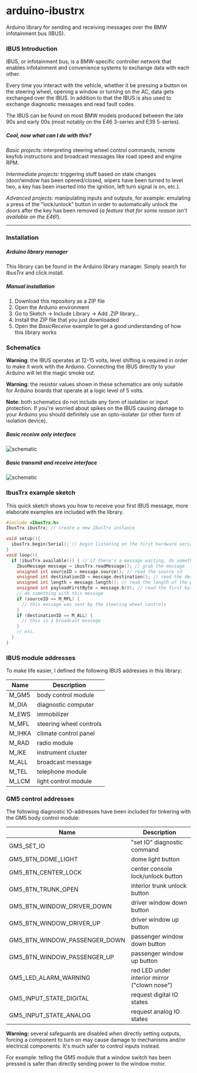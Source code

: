# arduino-ibustrx

Arduino library for sending and receiving messages over the BMW infotainment bus (IBUS).


### IBUS Introduction

IBUS, or infotainment bus, is a BMW-specific controller network that enables infotainment and convenience systems to exchange data with each other. 

Every time you interact with the vehicle, whether it be pressing a button on the steering wheel, opening a window or turning on the AC, data gets exchanged over the IBUS. In addition to that the IBUS is also used to exchange diagnostic messages and read fault codes.

The IBUS can be found on most BMW models produced between the late 90s and early 00s (most notably on the E46 3-series and E39 5-series).

##### Cool, now what can I do with this?
*Basic projects:* interpreting steering wheel control commands, remote keyfob instructions and broadcast messages like road speed and engine RPM.

*Intermediate projects:* triggering stuff based on state changes (door/window has been opened/closed, wipers have been turned to level two, a key has been inserted into the ignition, left turn signal is on, etc.).

*Advanced projects:* manipulating inputs and outputs, for example: emulating a press of the "lock/unlock" button in order to automatically unlock the doors after the key has been removed (*a feature that for some reason isn't available on the E46!*).

---

### Installation

##### Arduino library manager
This library can be found in the Arduino library manager. Simply search for *IbusTrx* and click install.

##### Manual installation
1. Download this repository as a ZIP file
1. Open the Arduino environment
1. Go to Sketch -> Include Library -> Add .ZIP library...
1. Install the ZIP file that you just downloaded
1. Open the *BasicReceive* example to get a good understanding of how this library works


### Schematics

**Warning**: the IBUS operates at 12-15 volts, level shifting is required in order to make it work with the Arduino. Connecting the IBUS directly to your Arduino will let the magic smoke out.

**Warning**: the resistor values shown in these schematics are only suitable for Arduino boards that operate at a logic level of 5 volts.

**Note**: both schematics do not include any form of isolation or input protection. If you're worried about spikes on the IBUS causing damage to your Arduino you should definitely use an opto-isolater (or other form of isolation device).

##### Basic receive only interface

![schematic](https://raw.githubusercontent.com/just-oblivious/arduino-ibustrx/master/extras/basic-ibus-receive-interface.png)

##### Basic transmit and receive interface

![schematic](https://raw.githubusercontent.com/just-oblivious/arduino-ibustrx/master/extras/basic-ibus-transmit-receive-interface.png)


### IbusTrx example sketch

This quick sketch shows you how to receive your first IBUS message, more elaborate examples are included with the library.

```cpp
#include <IbusTrx.h>
IbusTrx ibusTrx; // create a new IbusTrx instance

void setup(){
  ibusTrx.begin(Serial); // begin listening on the first hardware serial port
}
void loop(){
  if (ibusTrx.available()) { // if there's a message waiting, do something with it
    IbusMessage message = ibusTrx.readMessage(); // grab the message
    unsigned int sourceID = message.source(); // read the source id
    unsigned int destinationID = message.destination(); // read the destination id
    unsigned int length = message.length(); // read the length of the payload
    unsigned int payloadFirstByte = message.b(0); // read the first byte of the payload
    // do something with this message
    if (sourceID == M_MFL) {
      // this message was sent by the steering wheel controls
    }
    if (destinationID == M_ALL) {
      // this is a broadcast message
    }
    // etc.
  }
}
```


### IBUS module addresses

To make life easier, I defined the following IBUS addresses in this library:

|Name|Description|
|-|-|
|M_GM5|body control module|
|M_DIA|diagnostic computer|
|M_EWS|immobilizer|
|M_MFL|steering wheel controls|
|M_IHKA|climate control panel|
|M_RAD|radio module|
|M_IKE|instrument cluster|
|M_ALL|broadcast message||
|M_TEL|telephone module|
|M_LCM|light control module|


### GM5 control addresses

The following diagnostic IO-addresses have been included for tinkering with the GM5 body control module:

|Name|Description|
|-|-|
|GM5_SET_IO | "set IO" diagnostic command|
|GM5_BTN_DOME_LIGHT | dome light button|
|GM5_BTN_CENTER_LOCK | center console lock/unlock button|
|GM5_BTN_TRUNK_OPEN | interior trunk unlock button|
|GM5_BTN_WINDOW_DRIVER_DOWN | driver window down button|
|GM5_BTN_WINDOW_DRIVER_UP | driver window up button|
|GM5_BTN_WINDOW_PASSENGER_DOWN | passenger window down button|
|GM5_BTN_WINDOW_PASSENGER_UP | passenger window up button|
|GM5_LED_ALARM_WARNING | red LED under interior mirror ("clown nose")|
|GM5_INPUT_STATE_DIGITAL | request digital IO states|
|GM5_INPUT_STATE_ANALOG | request analog IO states|

**Warning:** several safeguards are disabled when directly setting outputs, forcing a component to turn on may cause damage to mechanisms and/or electrical components. It's much safer to control inputs instead.

For example: telling the GM5 module that a window switch has been pressed is safer than directly sending power to the window motor.
